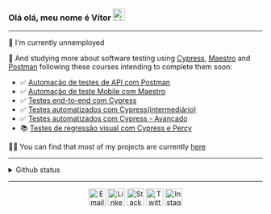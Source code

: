 ### Olá olá, meu nome é Vítor <img src='https://user-images.githubusercontent.com/1303154/88677602-1635ba80-d120-11ea-84d8-d263ba5fc3c0.gif' width='24px' alt='hi'>

---

🤖 I'm currently unnemployed


🌱 And studying more about software testing using [Cypress](https://www.cypress.io/), [Maestro](https://maestro.mobile.dev/) and [Postman](https://www.postman.com/) following these courses intending to complete them soon:
- ✅ [Automação de testes de API com Postman](https://www.udemy.com/course/automacao-de-testes-de-api-com-postman-projeto-de-testes/)
- ✅ [Automação de teste Mobile com Maestro](https://automacaodetestemobilecomomaes.club.hotmart.com/)
- ✅ [Testes end-to-end com Cypress](https://www.udemy.com/course/testes-end-to-end-com-cypress/)
- ✅ [Testes automatizados com Cypress(intermediário)](https://www.udemy.com/course/testes-automatizados-com-cypress-intermediario/)
- ✅ [Testes automatizados com Cypress - Avançado](https://www.udemy.com/course/testes-automatizados-com-cypress-avancado/)
- 📚 [Testes de regressão visual com Cypress e Percy](https://www.udemy.com/course/testes-automatizados-com-cypress-e-percy-basico/)
  

👨‍💻 You can find that most of my projects are currently [here](https://github.com/vitorrsbarbosa?tab=repositories)

---

<details>
<summary> Github status </summary>
<p>
<table><tr>
    <td><img width="630px" align="center" src="https://github-readme-stats.vercel.app/api?username=vitorrsbarbosa&count_private=true&show_icons=true&hide=contribs&theme=transparent"/></td>
    <td><img width="400px" align="center" src="https://github-readme-stats.vercel.app/api/top-langs/?username=vitorrsbarbosa&layout=compact&langs_count=8&hide=css,html&theme=transparent" /></td>
</tr></table>
    NOTE: This does not indicate my skill level or language proficiency, it's merely a GitHub metric of which languages I have the most code of on GitHub.
</p>
</details>

---

<p align="center">
<a href="mailto:vitorricardosilvabarbosa@gmail.com">
<img align="center"
src="https://cdn-icons-png.flaticon.com/512/60/60543.png"
alt='Email' width="34" /></a>
<a href="https://linkedin.com/in/vitor-rs-barbosa" target="blank">
<img align="center"
src="https://cdn-icons-png.flaticon.com/512/2111/2111532.png"
alt="LinkedIn" width="34" /></a>
<a href="https://stackoverflow.com/users/11820661/vitor-barbosa" target="blank">
<img align="center"
src="https://cdn-icons-png.flaticon.com/512/2111/2111806.png"
alt="StackOverflow" width="34" /></a>
<a href="https://twitter.com/vrs_barbosa" target="blank">
<img align="center"
src="https://cdn-icons-png.flaticon.com/512/25/25347.png"
alt="Twitter" width="34" /></a>
<a href="https://instagram.com/v_r_s_b" target="blank">
<img align="center"
src="https://cdn-icons-png.flaticon.com/512/3661/3661391.png"
alt="Instagram" width="34" /></a>
</p>
